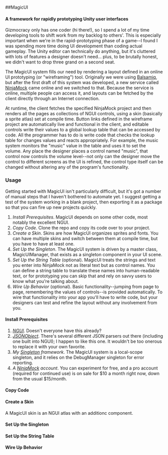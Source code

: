 ##MagicUI
#### A framework for rapidly prototyping Unity user interfaces

Gizmocracy only has one coder (hi there!), so I spend a lot of my time developing tools to shift work from my backlog to others'. This is especially important when we're in the rapid-prototyping phase of a game--I found I was spending more time doing UI development than coding actual gameplay. The Unity editor can technically do anything, but it's cluttered with lots of features a designer doesn't need... plus, to be brutally honest, we didn't want to drop three grand on a second seat.

The MagicUI system fills our need by rendering a layout defined in an online UI prototyping (or "wireframing") tool. Originally we were using [Balsamiq](http://balsamiq.com/), but after the first draft of this system was developed, a new service called [NinjaMock](http://ninjamock.com/) came online and we switched to that. Because the service is online, multiple people can access it, and layouts can be fetched by the client directly through an Internet connection.

At runtime, the client fetches the specified NinjaMock project and then renders all the pages as collections of NGUI controls, using a skin (basically a sprite atlas) set at compile time. Button links defined in the wireframe project are automatically live and functional in the client, and editable controls write their values to a global lookup table that can be accessed by code. All the programmer has to do is write code that checks the lookup table for changes values and reacts appropriately. For example, the music system monitors the "music" value in the table and uses it to set the volume. Any place the designer places a control named "music", that control now controls the volume level--not only can the designer move the control to different screens as the UI is refined, the control type itself can be changed without altering any of the program's functionality.

### Usage

Getting started with MagicUI isn't particularly difficult, but it's got a number of manual steps that I haven't bothered to automate yet. I suggest getting a test of the system working in a blank project, then exporting it as a package so that you can fire up new projects quickly.

1. *Install Prerequisites*. MagicUI depends on some other code, most notably the excellent NGUI.
2. *Copy Code*. Clone the repo and copy its code over to your project.
3. *Create a Skin*. Skins are how MagicUI organizes sprites and fonts. You can have multiple skins and switch between them at compile time, but you have to have at least one.
4. *Set Up the Singleton*. The MagicUI system is driven by a master class, MagicUIManager, that exists as a singleton component in your UI scene.
5. *Set Up the String Table* (optional). MagicUI treats the strings and text you enter into NinjaMock not as literal text but as control names. You can define a string table to translate these names into human-readable text, or for prototyping you can skip that and rely on savvy users to know what you're talking about.
6. *Wire Up Behavior* (optional). Basic functionality--jumping from page to page, remembering the values of controls--is provided automatically. To wire that functionality into your app you'll have to write code, but your designers can test and refine the layout without any involvement from you.

#### Install Prerequisites

1. *[NGUI](http://u3d.as/content/tasharen-entertainment/ngui-next-gen-ui/2vh)*. Doesn't everyone have this already?
2. *[JSONObject](https://www.assetstore.unity3d.com/#/content/710)*. There's several different JSON parsers out there (including one built into NGUI); I happen to like this one. It wouldn't be too onerous to replace it with your own favorite.
3. *My [Singleton](http://stebeegizmo.github.io/Singleton/) framework*. The MagicUI system is a local-scope singleton, and it relies on the DebugManager singleton for error reporting.
4. *A [NinjaMock](http://ninjamock.com/) account*. You can experiment for free, and a pro account (required for continued use) is on sale for $10 a month right now, down from the usual $15/month.

#### Copy Code

#### Create a Skin

A MagicUI skin is an NGUI atlas with an additionc component.

#### Set Up the Singleton

#### Set Up the String Table

#### Wire Up Behavior


